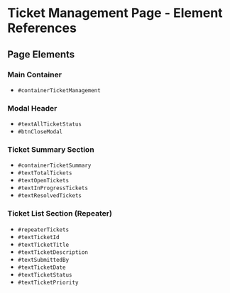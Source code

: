 # Ticket Management Page - Element References

## Page Elements

### Main Container
- `#containerTicketManagement`

### Modal Header
- `#textAllTicketStatus`
- `#btnCloseModal`

### Ticket Summary Section
- `#containerTicketSummary`
- `#textTotalTickets`
- `#textOpenTickets`
- `#textInProgressTickets`
- `#textResolvedTickets`

### Ticket List Section (Repeater)
- `#repeaterTickets`
- `#textTicketId`
- `#textTicketTitle`
- `#textTicketDescription`
- `#textSubmittedBy`
- `#textTicketDate`
- `#textTicketStatus`
- `#textTicketPriority`